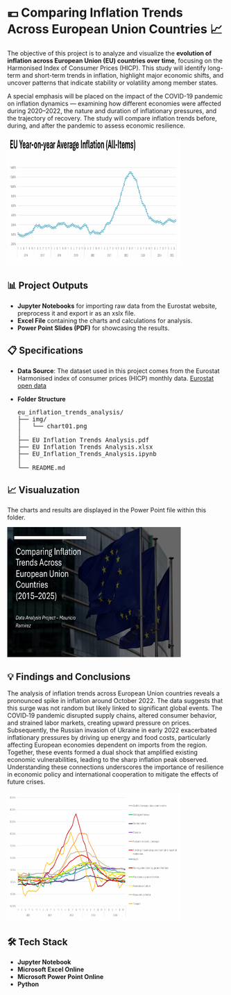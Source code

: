 # 💶 Comparing Inflation Trends Across European Union Countries 📈

The objective of this project is to analyze and visualize the **evolution of inflation across European Union (EU) 
countries over time**, focusing on the Harmonised Index of Consumer Prices (HICP). This study will identify long-term
and short-term trends in inflation, highlight major economic shifts, and uncover patterns that indicate stability or
volatility among member states.​

A special emphasis will be placed on the impact of the COVID-19 pandemic on inflation dynamics — examining how
different economies were affected during 2020–2022, the nature and duration of inflationary pressures, and the
trajectory of recovery. The study will compare inflation trends before, during, and after the pandemic to assess
economic resilience.

<img src="https://github.com/Maurici-oh/data_analyst_portfolio/blob/09231b9f112d6ddc2008087ef40337ab67a016e4/eu_inflation_trends_analysis/img/chart01.png" alt="alt text" width="400" height="300">

## 📊 Project Outputs
* **Jupyter Notebooks** for importing raw data from the Eurostat website, preprocess it and export ir as an xslx file.
* **Excel File** containing the charts and calculations for analysis.
* **Power Point Slides (PDF)** for showcasing the results.

## 📋 Specifications

* **Data Source**: The dataset used in this project comes from the Eurostat Harmonised index of consumer prices (HICP) monthly data.
  [Eurostat open data](https://ec.europa.eu/eurostat/en/)
  
* **Folder Structure**
  <pre>
  eu_inflation_trends_analysis/  
  ├── img/ 
  │   └── chart01.png
  │
  ├── EU Inflation Trends Analysis.pdf
  ├── EU Inflation Trends Analysis.xlsx
  ├── EU_Inflation_Trends_Analysis.ipynb
  │
  └── README.md
  </pre>

## 📈 Visualuzation 
The charts and results are displayed in the Power Point file within this folder.

<img src="https://github.com/Maurici-oh/data_analyst_portfolio/blob/e481f1170fbfe16c7f5f00c68835e128a885df9a/eu_inflation_trends_analysis/img/img01.png" alt="alt text" width="400" height="300">

## 💡 Findings and Conclusions
The analysis of inflation trends across European Union countries reveals a pronounced spike in inflation around October 2022. The data suggests 
that this surge was not random but likely linked to significant global events. The COVID‑19 pandemic disrupted supply chains, altered consumer 
behavior, and strained labor markets, creating upward pressure on prices. Subsequently, the Russian invasion of Ukraine in early 2022 exacerbated 
inflationary pressures by driving up energy and food costs, particularly affecting European economies dependent on imports from the region. Together, 
these events formed a dual shock that amplified existing economic vulnerabilities, leading to the sharp inflation peak observed. Understanding these 
connections underscores the importance of resilience in economic policy and international cooperation to mitigate the effects of future crises.

<img src="https://github.com/Maurici-oh/data_analyst_portfolio/blob/213f8b266ba3e3bd4a3c8ebee565ef94759ee88b/eu_inflation_trends_analysis/img/chart02.png" alt="alt text" width="400" height="300">


## 🛠️ Tech Stack

* **Jupyter Notebook**
* **Microsoft Excel Online**
* **Microsoft Power Point Online** 
* **Python**   


